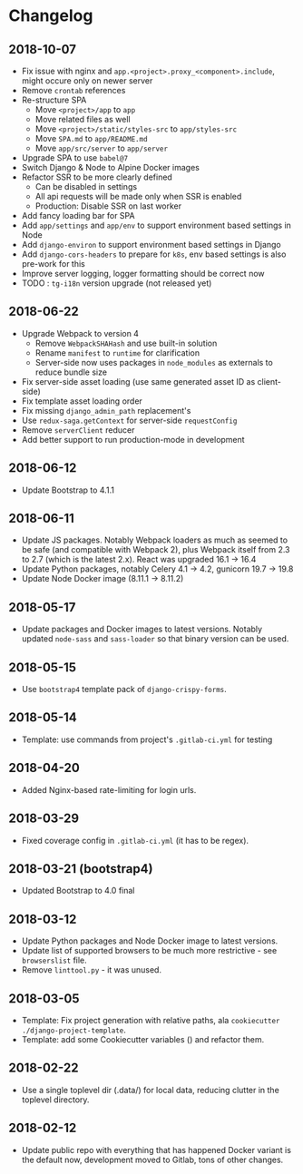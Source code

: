 # Changelog

<!--
When adding new changes just create a similar section after this comment like

## DATE (template variant unless it's the main one)

CHANGES
-->

## 2018-10-07

- Fix issue with nginx and `app.<project>.proxy_<component>.include`, might occure only on newer server
- Remove `crontab` references
- Re-structure SPA
    - Move `<project>/app` to `app`
    - Move related files as well
    - Move `<project>/static/styles-src` to `app/styles-src`
    - Move `SPA.md` to `app/README.md`
    - Move `app/src/server` to `app/server`
- Upgrade SPA to use `babel@7`
- Switch Django & Node to Alpine Docker images
- Refactor SSR to be more clearly defined
    - Can be disabled in settings
    - All api requests will be made only when SSR is enabled
    - Production: Disable SSR on last worker
- Add fancy loading bar for SPA
- Add `app/settings` and `app/env` to support environment based settings in Node
- Add `django-environ` to support environment based settings in Django
- Add `django-cors-headers` to prepare for `k8s`, env based settings is also pre-work for this
- Improve server logging, logger formatting should be correct now
- TODO : `tg-i18n` version upgrade (not released yet)


## 2018-06-22

- Upgrade Webpack to version 4
  - Remove `WebpackSHAHash` and use built-in solution
  - Rename `manifest` to `runtime` for clarification
  - Server-side now uses packages in `node_modules` as externals to reduce bundle size
- Fix server-side asset loading (use same generated asset ID as client-side)
- Fix template asset loading order
- Fix missing `django_admin_path` replacement's
- Use `redux-saga.getContext` for server-side `requestConfig`
- Remove `serverClient` reducer
- Add better support to run production-mode in development


## 2018-06-12

- Update Bootstrap to 4.1.1


## 2018-06-11

- Update JS packages.
  Notably Webpack loaders as much as seemed to be safe (and compatible with Webpack 2),
  plus Webpack itself from 2.3 to 2.7 (which is the latest 2.x).
  React was upgraded 16.1 -> 16.4
- Update Python packages, notably Celery 4.1 -> 4.2, gunicorn 19.7 -> 19.8
- Update Node Docker image (8.11.1 -> 8.11.2)


## 2018-05-17

- Update packages and Docker images to latest versions.
  Notably updated `node-sass` and `sass-loader` so that binary version can be used.


## 2018-05-15

- Use `bootstrap4` template pack of `django-crispy-forms`.


## 2018-05-14

- Template: use commands from project's `.gitlab-ci.yml` for testing


## 2018-04-20

- Added Nginx-based rate-limiting for login urls.


## 2018-03-29

- Fixed coverage config in `.gitlab-ci.yml` (it has to be regex).


## 2018-03-21 (bootstrap4)

- Updated Bootstrap to 4.0 final


## 2018-03-12

- Update Python packages and Node Docker image to latest versions.
- Update list of supported browsers to be much more restrictive - see `browserslist` file.
- Remove `linttool.py` - it was unused.


## 2018-03-05

- Template: Fix project generation with relative paths, ala `cookiecutter ./django-project-template`.
- Template: add some Cookiecutter variables () and refactor them.


## 2018-02-22

- Use a single toplevel dir (.data/) for local data, reducing clutter in the toplevel directory.


## 2018-02-12

- Update public repo with everything that has happened
  Docker variant is the default now, development moved to Gitlab, tons of other changes.
